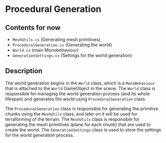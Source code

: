 # Procedural Generation 
## Contents for now
- `MeshUtils.cs` (Generating mesh primitives)
- `ProceduralGeneration.cs` (Generating the world)
- `World.cs` (main Monobehaviour)
- `GenerationSettings.cs` (Settings for the world generation)

## Description
The world generation begins in the `World` class, which is a `MonoBehaviour` that is attached to the `World` GameObject in the scene. The `World` class is responsible for managing the world generation process (and its whole lifespan) and generates the world using `ProceduralGeneration` class. 

The `ProceduralGeneration` class is responsible for generating the primitive chunks using the `MeshUtils` class, and later on it will be used for terraforming of the terrain. The `MeshUtils` class is responsible for generating the mesh primitives (plane for each chunk) that are used to create the world. The `GenerationSettings` class is used to store the settings for the world generation process.
